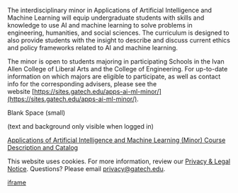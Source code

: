 The interdisciplinary minor in Applications of Artificial Intelligence and Machine Learning will equip undergraduate students with skills and knowledge to use AI and machine learning to solve problems in engineering, humanities, and social sciences. The curriculum is designed to also provide students with the insight to describe and discuss current ethics and policy frameworks related to AI and machine learning.

The minor is open to students majoring in participating Schools in the Ivan Allen College of Liberal Arts and the College of Engineering. For up-to-date information on which majors are eligible to participate, as well as contact info for the corresponding advisers, please see the website [https://sites.gatech.edu/apps-ai-ml-minor/](https://sites.gatech.edu/apps-ai-ml-minor/).

Blank Space (small)

(text and background only visible when logged in)

[Applications of Artificial Intelligence and Machine Learning (Minor) Course Description and Catalog](https://catalog.gatech.edu/programs/minor-artificial-intelligence-machine-learning/)

This website uses cookies. For more information, review our [Privacy & Legal Notice](https://www.gatech.edu/privacy). Questions? Please email [privacy@gatech.edu](mailto:privacy@gatech.edu).



[iframe](about:blank)